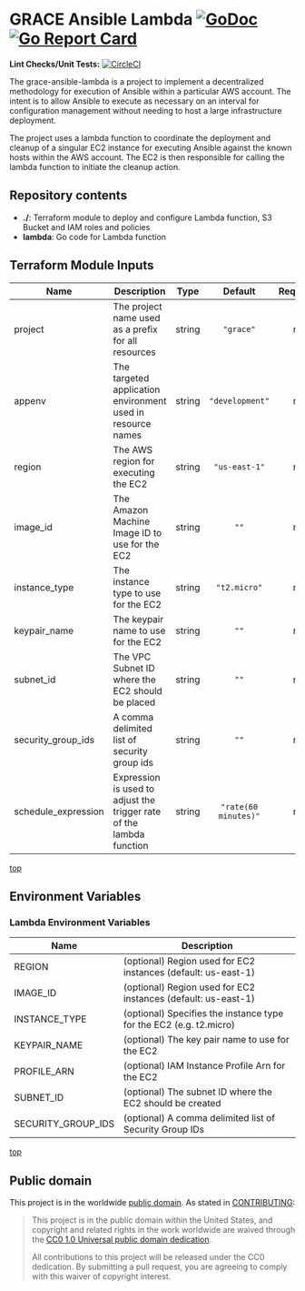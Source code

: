 # GRACE Ansible Lambda [![GoDoc](https://godoc.org/github.com/GSA/grace-ansible-lambda?status.svg)](https://godoc.org/github.com/GSA/grace-ansible-lambda) [![Go Report Card](https://goreportcard.com/badge/gojp/goreportcard)](https://goreportcard.com/report/github.com/GSA/grace-ansible-lambda)

**Lint Checks/Unit Tests:** [![CircleCI](https://circleci.com/gh/GSA/grace-ansible-lambda.svg?style=shield)](https://circleci.com/gh/GSA/grace-ansible-lambda)

The grace-ansible-lambda is a project to implement a decentralized methodology for execution of Ansible within a particular AWS account. The intent is to allow Ansible to execute as necessary on an interval for configuration management without needing to host a large infrastructure deployment.

The project uses a lambda function to coordinate the deployment and cleanup of a singular EC2 instance for executing Ansible against the known hosts within the AWS account. The EC2 is then responsible for calling the lambda function to initiate the cleanup action.

## Repository contents

- **./**: Terraform module to deploy and configure Lambda function, S3 Bucket and IAM roles and policies
- **lambda**: Go code for Lambda function

## Terraform Module Inputs

| Name | Description | Type | Default | Required |
|------|-------------|:----:|:-----:|:-----:|
| project | The project name used as a prefix for all resources | string | `"grace"` | no |
| appenv | The targeted application environment used in resource names | string | `"development"` | no |
| region | The AWS region for executing the EC2 | string | `"us-east-1"` | no |
| image_id | The Amazon Machine Image ID to use for the EC2 | string | `""` | no |
| instance_type | The instance type to use for the EC2 | string | `"t2.micro"` | no |
| keypair_name | The keypair name to use for the EC2 | string | `""` | no |
| subnet_id | The VPC Subnet ID where the EC2 should be placed | string | `""` | no |
| security_group_ids | A comma delimited list of security group ids | string | `""` | no |
| schedule_expression | Expression is used to adjust the trigger rate of the lambda function | string | `"rate(60 minutes)"` | no |

[top](#top)

## Environment Variables

### Lambda Environment Variables

| Name                 | Description |
| -------------------- | ------------|
| REGION               | (optional) Region used for EC2 instances (default: us-east-1) |
| IMAGE_ID             | (optional) Region used for EC2 instances (default: us-east-1) |
| INSTANCE_TYPE        | (optional) Specifies the instance type for the EC2 (e.g. t2.micro) |
| KEYPAIR_NAME         | (optional) The key pair name to use for the EC2 |
| PROFILE_ARN          | (optional) IAM Instance Profile Arn for the EC2 |
| SUBNET_ID            | (optional) The subnet ID where the EC2 should be created |
| SECURITY_GROUP_IDS   | (optional) A comma delimited list of Security Group IDs |

[top](#top)

## Public domain

This project is in the worldwide [public domain](LICENSE.md). As stated in [CONTRIBUTING](CONTRIBUTING.md):

> This project is in the public domain within the United States, and copyright and related rights in the work worldwide are waived through the [CC0 1.0 Universal public domain dedication](https://creativecommons.org/publicdomain/zero/1.0/).
>
> All contributions to this project will be released under the CC0 dedication. By submitting a pull request, you are agreeing to comply with this waiver of copyright interest.